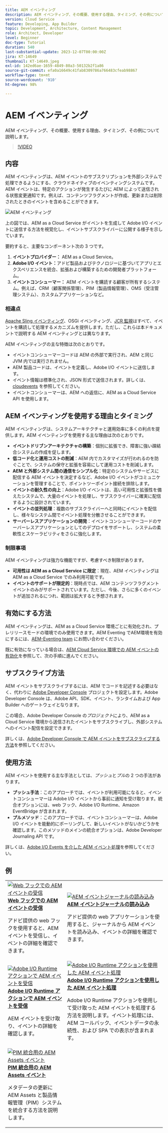 ```yaml
---
title: AEM イベンティング
description: AEM イベンティング、その概要、使用する理由、タイミング、その例について説明します。
version: Cloud Service
feature: Developing, App Builder
topic: Development, Architecture, Content Management
role: Architect, Developer
level: Beginner
doc-type: Tutorial
duration: 540
last-substantial-update: 2023-12-07T00:00:00Z
jira: KT-14649
thumbnail: KT-14649.jpeg
exl-id: 142ed6ae-1659-4849-80a3-50132b2f1a86
source-git-commit: efa0a16649c41fab8309786a766483cfeab98867
workflow-type: tm+mt
source-wordcount: '910'
ht-degree: 98%

---
```


# AEM イベンティング

AEM イベンティング、その概要、使用する理由、タイミング、その例について説明します。

>[!VIDEO](https://video.tv.adobe.com/v/3426686?quality=12&learn=on)

## 内容

AEM イベンティングは、AEM イベントのサブスクリプションを外部システムで処理できるようにする、クラウドネイティブのイベンティングシステムです。AEM イベントは、特定のアクションが発生するたびに AEM によって送信される状態変更通知です。例えば、コンテンツフラグメントが作成、更新または削除されたときのイベントを含めることができます。

![AEM イベンティング](./assets/aem-eventing.png)

上の図では、AEM as a Cloud Service がイベントを生成して Adobe I/O イベントに送信する方法を視覚化し、イベントサブスクライバーに公開する様子を示しています。

要約すると、主要なコンポーネント次の 3 つです。

1. **イベントプロバイダー：** AEM as a Cloud Service。
1. **Adobe I/O イベント：**&#x200B;アドビ製品およびテクノロジーに基づいてアプリとエクスペリエンスを統合、拡張および構築するための開発者プラットフォーム。
1. **イベントコンシューマー：** AEM イベントを購読する顧客が所有するシステム。例えば、CRM（顧客関係管理）、PIM（製品情報管理）、OMS（受注管理システム）、カスタムアプリケーションなど。

### 相違点

[Apache Sling イベンティング](https://sling.apache.org/documentation/bundles/apache-sling-eventing-and-job-handling.html)、OSGi イベンティング、[JCR 監視](https://jackrabbit.apache.org/oak/docs/features/observation.html)はすべて、イベントを購読して処理するメカニズムを提供します。ただし、これらは本ドキュメントで説明する AEM イベンティングとは異なります。

AEM イベンティングの主な特徴は次のとおりです。

- イベントコンシューマーコードは AEM の外部で実行され、AEM と同じ JVM 内では実行されません。
- AEM 製品コードは、イベントを定義し、Adobe I/O イベントに送信します。
- イベント情報は標準化され、JSON 形式で送信されます。詳しくは、[cloudevents](https://cloudevents.io/) を参照してください。
- イベントコンシューマーは、AEM への返信に、AEM as a Cloud Service API を使用します。


## AEM イベンティングを使用する理由とタイミング

AEM イベンティングは、システムアーキテクチャと運用効率に多くの利点を提供します。AEM イベンティングを使用する主な理由は次のとおりです。

- **イベントドリブンアーキテクチャの構築**：個別に拡張でき、障害に強い疎結合システムの作成を促します。
- **低コード化と運用コストの削減**：AEM 内でカスタマイズが行われるのを防ぐことで、システムの保守と拡張を容易にして運用コストを削減します。
- **AEM と外部システム間の通信をシンプル化**：特定のシステムやサービスに配信する AEM イベントを決定するなど、Adobe I/O イベントがコミュニケーションを管理することで、ポイントツーポイント接続を排除します。
- **イベントの耐久性の向上**：Adobe I/O イベントは、高い可用性と拡張性を備えたシステムで、大量のイベントを処理し、サブスクライバーに確実に配信するように設計されています。
- **イベントの並列処理**：複数のサブスクライバーへと同時にイベントを配信し、様々なシステム間でイベント処理を分散させることができます。
- **サーバーレスアプリケーションの開発**：イベントコンシューマーコードのサーバーレスアプリケーションとしてのデプロイをサポートし、システムの柔軟性とスケーラビリティをさらに強化します。

### 制限事項

AEM イベンティングは強力な機能ですが、考慮すべき制限があります。

- **可用性は AEM as a Cloud Service に限定**：現在、AEM イベンティングは AEM as a Cloud Service でのみ利用可能です。
- **イベントのサポートが限定的**：現時点では、AEM コンテンツフラグメントイベントのみがサポートされています。ただし、今後、さらに多くのイベントが追加されるにつれ、範囲は拡大すると予想されます。

## 有効にする方法

AEM イベンティングは、AEM as a Cloud Service 環境ごとに有効化され、プレリリースモードの環境でのみ使用できます。AEM Eventing でAEM環境を有効にするには、<a href="mailto:grp-aem-events@adobe.com">AEM-Eventing team</a> にお問い合わせください。

既に有効になっている場合は、[AEM Cloud Service 環境での AEM イベントの有効化](https://developer.adobe.com/experience-cloud/experience-manager-apis/guides/events/#enable-aem-events-on-your-aem-cloud-service-environment)を参照して、次の手順に進んでください。

## サブスクライブ方法

AEM イベントをサブスクライブするには、AEM でコードを記述する必要はなく、代わりに [Adobe Developer Console](https://developer.adobe.com/) プロジェクトを設定します。Adobe Developer Console は、Adobe API、SDK、イベント、ランタイムおよび App Builder へのゲートウェイとなります。

この場合、Adobe Developer Console の&#x200B;_プロジェクト_&#x200B;により、AEM as a Cloud Service 環境から送信されたイベントをサブスクライブし、外部システムへのイベント配信を設定できます。

詳しくは、[Adobe Developer Console で AEM イベントをサブスクライブする方法](https://developer.adobe.com/experience-cloud/experience-manager-apis/guides/events/#how-to-subscribe-to-aem-events-in-the-adobe-developer-console)を参照してください。

## 使用方法

AEM イベントを使用する主な手法としては、_プッシュ_&#x200B;と&#x200B;_プル_&#x200B;の 2 つの手法があります。

- **プッシュ手法**：このアプローチでは、イベントが利用可能になると、イベントコンシューマーは Adobe I/O イベントから事前に通知を受け取ります。統合オプションには、web フック、Adobe I/O Runtime、Amazon EventBridge が含まれます。
- **プルメソッド**：このアプローチでは、イベントコンシューマーは、Adobe I/O イベントを能動的にポーリングして、新しいイベントがないかどうかを確認します。このメソッドのメインの統合オプションは、Adobe Developer Journaling API です。

詳しくは、[Adobe I/O Events を介した AEM イベント処理](https://developer.adobe.com/experience-cloud/experience-manager-apis/guides/events/#aem-events-processing-via-adobe-io)を参照してください。

## 例

<table>
  <tr>
    <td>
        <a  href="./examples/webhook.md"><img alt="Web フックでの AEM イベントの受信" src="./assets/examples/webhook/webhook-example.png"/></a>
        <div><strong><a href="./examples/webhook.md">Web フックでの AEM イベントの受信</a></strong></div>
        <p>
          アドビ提供の web フックを使用すると、AEM イベントを受信し、イベントの詳細を確認できます。
        </p>
      </td>
      <td>
        <a  href="./examples/journaling.md"><img alt="AEM イベントジャーナルの読み込み" src="./assets/examples/journaling/eventing-journal.png"/></a>
        <div><strong><a href="./examples/journaling.md">AEM イベントジャーナルの読み込み</a></strong></div>
        <p>
          アドビ提供の web アプリケーションを使用すると、ジャーナルから AEM イベントを読み込み、イベントの詳細を確認できます。
        </p>
      </td>
    </tr>
  <tr>
    <td>
        <a  href="./examples/runtime-action.md"><img alt="Adobe I/O Runtime アクションで AEM イベントを受信" src="./assets/examples/runtime-action/eventing-runtime.png"/></a>
        <div><strong><a href="./examples/runtime-action.md">Adobe I/O Runtime アクションで AEM イベントを受信</a></strong></div>
        <p>
          AEM イベントを受け取り、イベントの詳細を確認します。
        </p>
      </td>
      <td>
        <a  href="./examples/event-processing-using-runtime-action.md"><img alt="Adobe I/O Runtime アクションを使用した AEM イベント処理" src="./assets/examples/event-processing-using-runtime-action/event-processing.png"/></a>
        <div><strong><a href="./examples/event-processing-using-runtime-action.md">Adobe I/O Runtime アクションを使用した AEM イベント処理</a></strong></div>
        <p>
          Adobe I/O Runtime アクションを使用して受け取った AEM イベントを処理する方法を説明します。イベント処理には、AEM コールバック、イベントデータの永続性、および SPA での表示が含まれます。
        </p>
      </td>
  </tr>    
  <tr>
    <td>
        <a  href="./examples/assets-pim-integration.md"><img alt="PIM 統合用の AEM Assets イベント" src="./assets/examples/assets-pim-integration/PIM-integration-tile.png"/></a>
        <div><strong><a href="./examples/assets-pim-integration.md">PIM 統合用の AEM Assets イベント</a></strong></div>
        <p>
          メタデータの更新に AEM Assets と製品情報管理（PIM）システムを統合する方法を説明します。
        </p>
      </td>
  </tr>  
</table>

